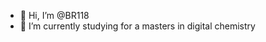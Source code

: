 - 👋 Hi, I’m @BR118
- 🌱 I’m currently studying for a masters in digital chemistry


<!---
BR118/BR118 is a ✨ special ✨ repository because its `README.md` (this file) appears on your GitHub profile.
You can click the Preview link to take a look at your changes.
--->
